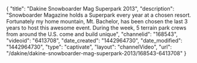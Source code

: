 {
    "title": "Dakine Snowboarder Mag Superpark 2013",
    "description": "Snowboarder Magazine holds a Superpark every year at a chosen resort. Fortunately my home mountain, Mt. Bachelor, has been chosen the last 3 years to host this awesome event. During the week, 5 terrain park crews from around the U.S. come and build unique",
    "channelid": "168543",
    "videoid": "6413708",
    "date_created": "1442964730",
    "date_modified": "1442964730",
    "type": "captivate",
    "layout": "channelVideo",
    "url": "\/dakine\/dakine-snowboarder-mag-superpark-2013\/168543-6413708"
}